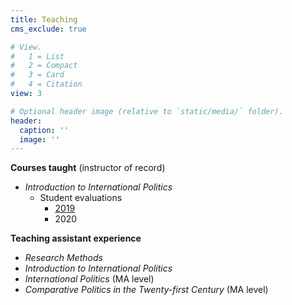 ```yaml
---
title: Teaching
cms_exclude: true

# View.
#   1 = List
#   2 = Compact
#   3 = Card
#   4 = Citation
view: 3

# Optional header image (relative to `static/media/` folder).
header:
  caption: ''
  image: ''
---
```


**Courses taught** (instructor of record)  
* *Introduction to International Politics*  
    *  Student evaluations  
        *  [2019](/teaching/eval2019.pdf/)
        *  2020
  

**Teaching assistant experience**  
* *Research Methods*  
* *Introduction to International Politics*  
* *International Politics* (MA level)  
* *Comparative Politics in the Twenty-first Century* (MA level)
